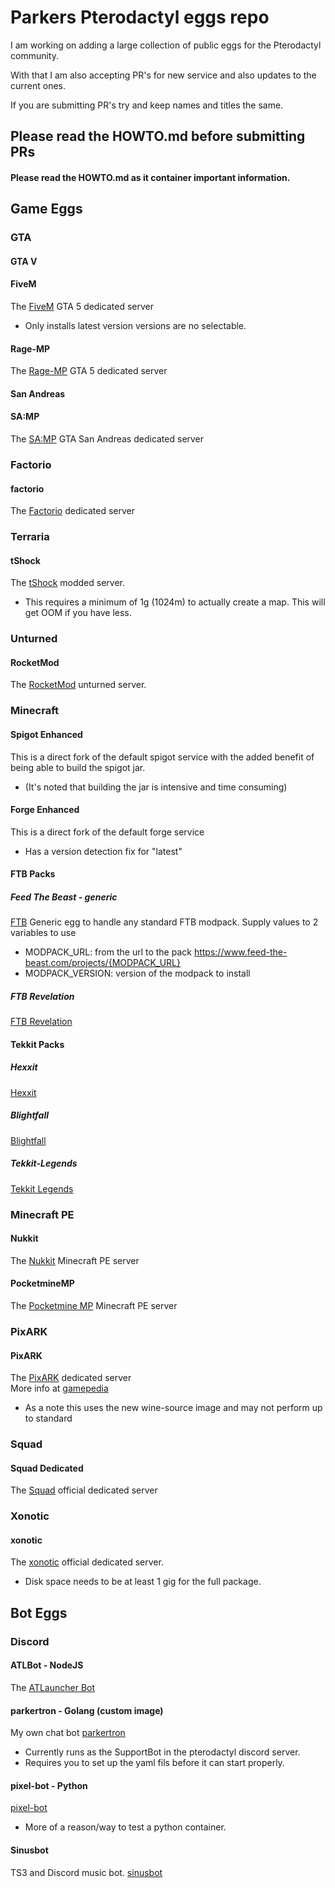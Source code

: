 # Parkers Pterodactyl eggs repo

I am working on adding a large collection of public eggs for the Pterodactyl community.

With that I am also accepting PR's for new service and also updates to the current ones.

If you are submitting PR's try and keep names and titles the same.


## Please read the HOWTO.md before submitting PRs


#### Please read the HOWTO.md as it container important information.

## Game Eggs

### GTA
#### GTA V

#### FiveM 
The [FiveM](https://fivem.net/) GTA 5 dedicated server
- Only installs latest version versions are no selectable.

#### Rage-MP
The [Rage-MP](https://rage.mp/) GTA 5 dedicated server

#### San Andreas

#### SA:MP
The [SA:MP](https://www.sa-mp.com/) GTA San Andreas dedicated server

### Factorio
#### factorio
The [Factorio](https://factorio.com/) dedicated server

### Terraria
#### tShock
The [tShock](https://tshock.co) modded server.
- This requires a minimum of 1g (1024m) to actually create a map. This will get OOM if you have less.

### Unturned
#### RocketMod
The [RocketMod](https://rocketmod.net/) unturned server.

### Minecraft
#### Spigot Enhanced
This is a direct fork of the default spigot service with the added benefit of being able to build the spigot jar.  
- (It's noted that building the jar is intensive and time consuming)

#### Forge Enhanced
This is a direct fork of the default forge service
- Has a version detection fix for "latest"

#### FTB Packs
##### Feed The Beast - generic
[FTB](https://www.feed-the-beast.com/modpacks)
Generic egg to handle any standard FTB modpack.
Supply values to 2 variables to use
- MODPACK_URL:  from the url to the pack https://www.feed-the-beast.com/projects/{MODPACK_URL}
- MODPACK_VERSION: version of the modpack to install

##### FTB Revelation
[FTB Revelation](https://www.feed-the-beast.com/projects/ftb-revelation)

#### Tekkit Packs
##### Hexxit 
[Hexxit](https://www.technicpack.net/modpack/hexxit.552552)
##### Blightfall 
[Blightfall](https://www.technicpack.net/modpack/blightfall.592618)
##### Tekkit-Legends 
[Tekkit Legends](https://www.technicpack.net/modpack/tekkit-legends.735902)

### Minecraft PE
#### Nukkit
The [Nukkit](https://nukkit.io/) Minecraft PE server

#### PocketmineMP
The [Pocketmine MP](https://pmmp.io/) Minecraft PE server

### PixARK
#### PixARK
The [PixARK](https://store.steampowered.com/app/593600/PixARK/) dedicated server  
More info at [gamepedia](https://pixark.gamepedia.com/Pixark)
- As a note this uses the new wine-source image and may not perform up to standard

### Squad
#### Squad Dedicated
The [Squad](https://joinsquad.com/) official dedicated server

### Xonotic
#### xonotic
The [xonotic](http://www.xonotic.org/) official dedicated server.
- Disk space needs to be at least 1 gig for the full package.

## Bot Eggs
### Discord

#### ATLBot - NodeJS
The [ATLauncher Bot](https://github.com/ATLauncher/discord-bot/)

#### parkertron - Golang (custom image)
My own chat bot [parkertron](https://github.com/parkervcp/parkertron)
 - Currently runs as the SupportBot in the pterodactyl discord server.
 - Requires you to set up the yaml fils before it can start properly.

#### pixel-bot - Python
[pixel-bot](https://github.com/Ispira/pixel-bot)
 - More of a reason/way to test a python container.

#### Sinusbot
TS3 and Discord music bot. [sinusbot](https://www.sinusbot.com/)
